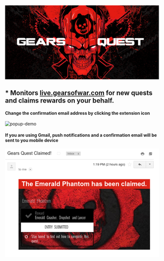 ![logo](https://github.com/TheanosLearning/GearsQuest/raw/master/images/gears-quest-logo.png)

## * Monitors [live.gearsofwar.com](http://live.gearsofwar.com/) for new quests and claims rewards on your behalf.

#### Change the confirmation email address by clicking the extension icon
![popup-demo](https://media.giphy.com/media/zeKBFQXfuO7ba/giphy.gif)

#### If you are using Gmail, push notifications and a confirmation email will be sent to you mobile device
![email](https://github.com/TheanosLearning/GearsQuest/raw/master/images/email-notification-mobile.png)
